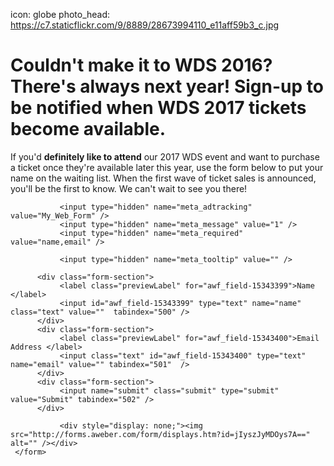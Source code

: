 icon: globe
photo_head: https://c7.staticflickr.com/9/8889/28673994110_e11aff59b3_c.jpg

# Couldn't make it to WDS 2016? There's always next year! Sign-up to be notified when WDS 2017 tickets become available.

<div class="zig-zags_blue"></div>

If you'd <strong>definitely like to attend</strong> our 2017 WDS event and want to purchase a ticket once they're available later this year, use the form below to put your name on the waiting list. When the first wave of ticket sales is announced, you'll be the first to know. We can't wait to see you there!

<form method="post" class="af-form-wrapper" action="http://www.aweber.com/scripts/addlead.pl"  >
               <input type="hidden" name="meta_web_form_id" value="1153910757" />
               <input type="hidden" name="meta_split_id" value="" />
               <input type="hidden" name="listname" value="wds-waiting" />
               <input type="hidden" name="redirect" value="http://www.worlddominationsummit.com/got-it" />

               <input type="hidden" name="meta_adtracking" value="My_Web_Form" />
               <input type="hidden" name="meta_message" value="1" />
               <input type="hidden" name="meta_required" value="name,email" />

               <input type="hidden" name="meta_tooltip" value="" />

          <div class="form-section">
               <label class="previewLabel" for="awf_field-15343399">Name </label>
               <input id="awf_field-15343399" type="text" name="name" class="text" value=""  tabindex="500" />
          </div>
          <div class="form-section">
               <label class="previewLabel" for="awf_field-15343400">Email Address </label>
               <input class="text" id="awf_field-15343400" type="text" name="email" value="" tabindex="501"  />
          </div>
          <div class="form-section">
               <input name="submit" class="submit" type="submit" value="Submit" tabindex="502" />
          </div>

               <div style="display: none;"><img src="http://forms.aweber.com/form/displays.htm?id=jIyszJyMDOys7A==" alt="" /></div>
     </form>
